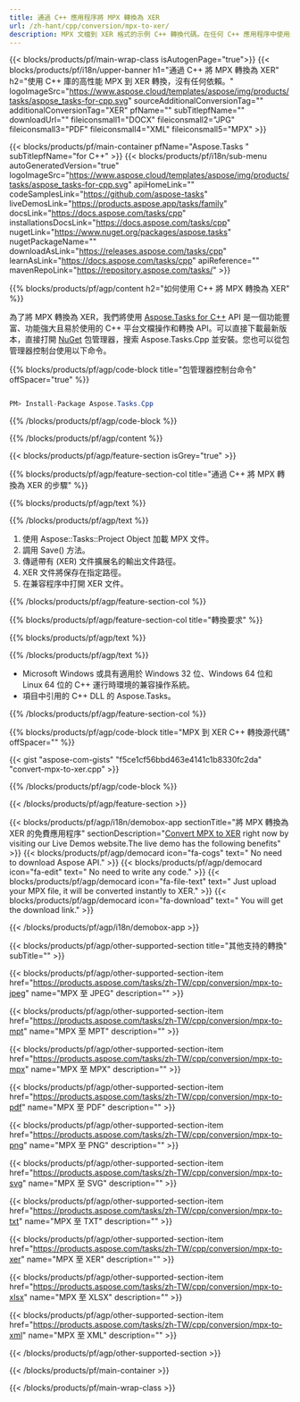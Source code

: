 ```yaml
---
title: 通過 C++ 應用程序將 MPX 轉換為 XER 
url: /zh-hant/cpp/conversion/mpx-to-xer/ 
description: MPX 文檔到 XER 格式的示例 C++ 轉換代碼。在任何 C++ 應用程序中使用示例代碼將 MPX 批量轉換為 XER。
---
```


{{< blocks/products/pf/main-wrap-class isAutogenPage="true">}}
{{< blocks/products/pf/i18n/upper-banner h1="通過 C++ 將 MPX 轉換為 XER" h2="使用 C++ 庫的高性能 MPX 到 XER 轉換，沒有任何依賴。" logoImageSrc="https://www.aspose.cloud/templates/aspose/img/products/tasks/aspose_tasks-for-cpp.svg" sourceAdditionalConversionTag="" additionalConversionTag="XER" pfName="" subTitlepfName="" downloadUrl="" fileiconsmall1="DOCX" fileiconsmall2="JPG" fileiconsmall3="PDF" fileiconsmall4="XML" fileiconsmall5="MPX" >}}

{{< blocks/products/pf/main-container pfName="Aspose.Tasks " subTitlepfName="for C++" >}}
{{< blocks/products/pf/i18n/sub-menu autoGeneratedVersion="true" logoImageSrc="https://www.aspose.cloud/templates/aspose/img/products/tasks/aspose_tasks-for-cpp.svg" apiHomeLink="" codeSamplesLink="https://github.com/aspose-tasks" liveDemosLink="https://products.aspose.app/tasks/family" docsLink="https://docs.aspose.com/tasks/cpp" installationsDocsLink="https://docs.aspose.com/tasks/cpp" nugetLink="https://www.nuget.org/packages/aspose.tasks" nugetPackageName="" downloadAsLink="https://releases.aspose.com/tasks/cpp" learnAsLink="https://docs.aspose.com/tasks/cpp" apiReference="" mavenRepoLink="https://repository.aspose.com/tasks/" >}}

{{% blocks/products/pf/agp/content h2="如何使用 C++ 將 MPX 轉換為 XER" %}}

 為了將 MPX 轉換為 XER，我們將使用
 [Aspose.Tasks for C++](https://products.aspose.com/tasks/cpp)
 API 是一個功能豐富、功能強大且易於使用的 C++ 平台文檔操作和轉換 API。可以直接下載最新版本，直接打開
 [NuGet](https://www.nuget.org/packages/aspose.tasks)
 包管理器，搜索
 Aspose.Tasks.Cpp
 並安裝。您也可以從包管理器控制台使用以下命令。

{{% blocks/products/pf/agp/code-block title="包管理器控制台命令" offSpacer="true" %}}

```cs

PM> Install-Package Aspose.Tasks.Cpp

```

{{% /blocks/products/pf/agp/code-block %}}

{{% /blocks/products/pf/agp/content %}}

{{< blocks/products/pf/agp/feature-section isGrey="true" >}}

{{% blocks/products/pf/agp/feature-section-col title="通過 C++ 將 MPX 轉換為 XER 的步驟" %}}

{{% blocks/products/pf/agp/text %}}


{{% /blocks/products/pf/agp/text %}}

1. 使用 Aspose::Tasks::Project Object 加載 MPX 文件。
1. 調用 Save() 方法。
1. 傳遞帶有 (XER) 文件擴展名的輸出文件路徑。
1. XER 文件將保存在指定路徑。
1. 在兼容程序中打開 XER 文件。

{{% /blocks/products/pf/agp/feature-section-col %}}

{{% blocks/products/pf/agp/feature-section-col title="轉換要求" %}}

{{% blocks/products/pf/agp/text %}}


{{% /blocks/products/pf/agp/text %}}

- Microsoft Windows 或具有適用於 Windows 32 位、Windows 64 位和 Linux 64 位的 C++ 運行時環境的兼容操作系統。
- 項目中引用的 C++ DLL 的 Aspose.Tasks。

{{% /blocks/products/pf/agp/feature-section-col %}}

{{% blocks/products/pf/agp/code-block title="MPX 到 XER C++ 轉換源代碼" offSpacer="" %}}

{{< gist "aspose-com-gists" "f5ce1cf56bbd463e4141c1b8330fc2da" "convert-mpx-to-xer.cpp" >}}

{{% /blocks/products/pf/agp/code-block %}}

{{< /blocks/products/pf/agp/feature-section >}}

<!-- aboutfile Starts -->

{{< blocks/products/pf/agp/i18n/demobox-app sectionTitle="將 MPX 轉換為 XER 的免費應用程序" sectionDescription="[Convert MPX to XER](https://products.aspose.app/tasks/conversion/mpx-to-xer) right now by visiting our Live Demos website.The live demo has the following benefits" >}}
        {{< blocks/products/pf/agp/democard icon="fa-cogs" text=" No need to download Aspose API." >}}
        {{< blocks/products/pf/agp/democard icon="fa-edit" text=" No need to write any code." >}}
        {{< blocks/products/pf/agp/democard icon="fa-file-text" text=" Just upload your MPX file, it will be converted instantly to XER." >}}
        {{< blocks/products/pf/agp/democard icon="fa-download" text=" You will get the download link." >}}

{{< /blocks/products/pf/agp/i18n/demobox-app >}}

<!-- aboutfile Ends -->

{{< blocks/products/pf/agp/other-supported-section title="其他支持的轉換" subTitle="" >}}

{{< blocks/products/pf/agp/other-supported-section-item href="https://products.aspose.com/tasks/zh-TW/cpp/conversion/mpx-to-jpeg" name="MPX 至 JPEG" description="" >}}

{{< blocks/products/pf/agp/other-supported-section-item href="https://products.aspose.com/tasks/zh-TW/cpp/conversion/mpx-to-mpt" name="MPX 至 MPT" description="" >}}

{{< blocks/products/pf/agp/other-supported-section-item href="https://products.aspose.com/tasks/zh-TW/cpp/conversion/mpx-to-mpx" name="MPX 至 MPX" description="" >}}

{{< blocks/products/pf/agp/other-supported-section-item href="https://products.aspose.com/tasks/zh-TW/cpp/conversion/mpx-to-pdf" name="MPX 至 PDF" description="" >}}

{{< blocks/products/pf/agp/other-supported-section-item href="https://products.aspose.com/tasks/zh-TW/cpp/conversion/mpx-to-png" name="MPX 至 PNG" description="" >}}

{{< blocks/products/pf/agp/other-supported-section-item href="https://products.aspose.com/tasks/zh-TW/cpp/conversion/mpx-to-svg" name="MPX 至 SVG" description="" >}}

{{< blocks/products/pf/agp/other-supported-section-item href="https://products.aspose.com/tasks/zh-TW/cpp/conversion/mpx-to-txt" name="MPX 至 TXT" description="" >}}

{{< blocks/products/pf/agp/other-supported-section-item href="https://products.aspose.com/tasks/zh-TW/cpp/conversion/mpx-to-xer" name="MPX 至 XER" description="" >}}

{{< blocks/products/pf/agp/other-supported-section-item href="https://products.aspose.com/tasks/zh-TW/cpp/conversion/mpx-to-xlsx" name="MPX 至 XLSX" description="" >}}

{{< blocks/products/pf/agp/other-supported-section-item href="https://products.aspose.com/tasks/zh-TW/cpp/conversion/mpx-to-xml" name="MPX 至 XML" description="" >}}



{{< /blocks/products/pf/agp/other-supported-section >}}

{{< /blocks/products/pf/main-container >}}
    
{{< /blocks/products/pf/main-wrap-class >}}
